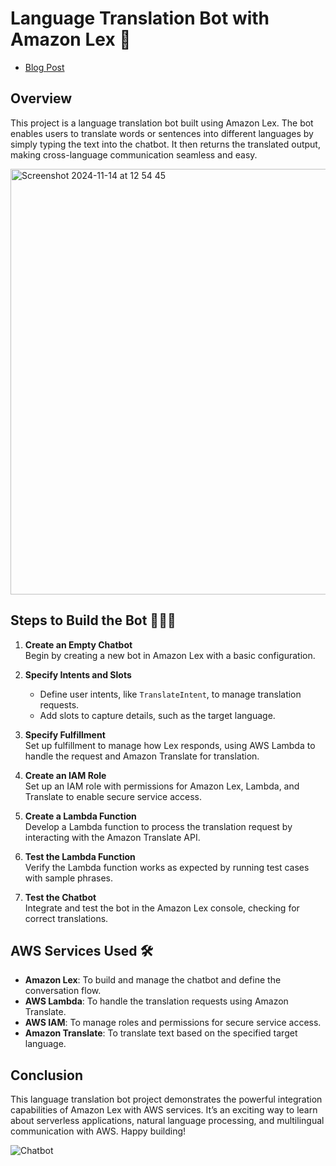 # Language Translation Bot with Amazon Lex 🤖
- [Blog Post](https://dev.to/onetayjones/aws-lex-building-a-language-translation-bot-4plm)

## Overview
This project is a language translation bot built using Amazon Lex. The bot enables users to translate words or sentences into different languages by simply typing the text into the chatbot. It then returns the translated output, making cross-language communication seamless and easy.

<img width="681" alt="Screenshot 2024-11-14 at 12 54 45" src="https://github.com/user-attachments/assets/f5ea641c-6cf8-4721-a453-afa3277c43fe">


## Steps to Build the Bot 👩🏽‍💻

1. **Create an Empty Chatbot**  
   Begin by creating a new bot in Amazon Lex with a basic configuration.

2. **Specify Intents and Slots**  
   - Define user intents, like `TranslateIntent`, to manage translation requests.
   - Add slots to capture details, such as the target language.

3. **Specify Fulfillment**  
   Set up fulfillment to manage how Lex responds, using AWS Lambda to handle the request and Amazon Translate for translation.

4. **Create an IAM Role**  
   Set up an IAM role with permissions for Amazon Lex, Lambda, and Translate to enable secure service access.

5. **Create a Lambda Function**  
   Develop a Lambda function to process the translation request by interacting with the Amazon Translate API.

6. **Test the Lambda Function**  
   Verify the Lambda function works as expected by running test cases with sample phrases.

7. **Test the Chatbot**  
   Integrate and test the bot in the Amazon Lex console, checking for correct translations.

## AWS Services Used 🛠

- **Amazon Lex**: To build and manage the chatbot and define the conversation flow.
- **AWS Lambda**: To handle the translation requests using Amazon Translate.
- **AWS IAM**: To manage roles and permissions for secure service access.
- **Amazon Translate**: To translate text based on the specified target language.

## Conclusion
This language translation bot project demonstrates the powerful integration capabilities of Amazon Lex with AWS services. It’s an exciting way to learn about serverless applications, natural language processing, and multilingual communication with AWS. Happy building!

![Chatbot](https://github.com/user-attachments/assets/b608551b-91ae-46fb-821e-7fd9f4d9a744)

